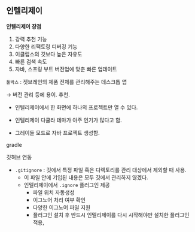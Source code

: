 ## 인텔리제이

**인텔리제이 장점**

1. 강력 추천 기능
2. 다양한 리팩토링 디버깅 기능
3. 이클립스의 깃보다 높은 자유도
4. 빠른 검색 속도
5. 자바, 스프링 부트 버전업에 맞춘 빠른 업데이트

`툴박스` : 젯브레인의 제품 전체를 관리해주는 데스크톱 앱

→ 버전 관리 등에 용이. 추천.

- 인텔리제이에서 한 화면에 하나의 프로젝트만 열 수 있다.
  
- 인텔리제이 다큘라 테마가 아주 인기가 많다고 함.
  
- 그레이들 모드로 자바 프로젝트 생성함.
  

gradle

깃허브 연동

- `.gitignore` : 깃에서 특정 파일 혹은 디렉토리를 관리 대상에서 제외할 때 사용.
  - 이 파일 안에 기입된 내용은 모두 깃에서 관리하지 않겠다.
  - 인텔리제이에서 `.ignore` 플러그인 제공
    - 파일 위치 자동생성
    - 이그노어 처리 여부 확인
    - 다양한 이그노어 파일 지원
    - 플러그인 설치 후 반드시 인텔리제이를 다시 시작해야만 설치한 플러그인 적용,
